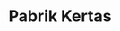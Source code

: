 ---
id: 45
title : Pabrik Kertas
linkurl: https://kutt.it/U4XTqG
fitur: aspekpajak
category: aspekpajak
createdTime : 31/07/2019
modifiedTime : 26/12/2019
topik: Pohon Industri
---